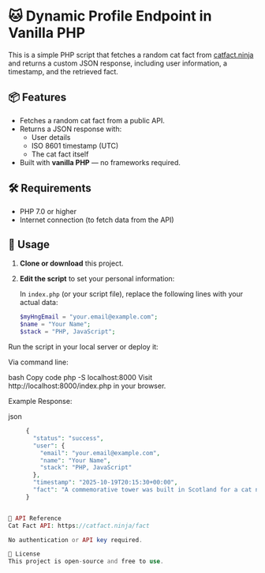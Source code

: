 # 🐱 Dynamic Profile Endpoint in Vanilla PHP

This is a simple PHP script that fetches a random cat fact from [catfact.ninja](https://catfact.ninja/fact) and returns a custom JSON response, including user information, a timestamp, and the retrieved fact.

## 📦 Features

- Fetches a random cat fact from a public API.
- Returns a JSON response with:
  - User details
  - ISO 8601 timestamp (UTC)
  - The cat fact itself
- Built with **vanilla PHP** — no frameworks required.

## 🛠️ Requirements

- PHP 7.0 or higher
- Internet connection (to fetch data from the API)

## 🚀 Usage

1. **Clone or download** this project.

2. **Edit the script** to set your personal information:

   In `index.php` (or your script file), replace the following lines with your actual data:

   ```php
   $myHngEmail = "your.email@example.com";
   $name = "Your Name";
   $stack = "PHP, JavaScript";
Run the script in your local server or deploy it:

Via command line:

bash
Copy code
php -S localhost:8000
Visit http://localhost:8000/index.php in your browser.

Example Response:

json
 ```php
      {
        "status": "success",
        "user": {
          "email": "your.email@example.com",
          "name": "Your Name",
          "stack": "PHP, JavaScript"
        },
        "timestamp": "2025-10-19T20:15:30+00:00",
        "fact": "A commemorative tower was built in Scotland for a cat named Towser, who caught nearly 30,000 mice in her lifetime."
      } 


🧪 API Reference
Cat Fact API: https://catfact.ninja/fact

No authentication or API key required.

📄 License
This project is open-source and free to use.
